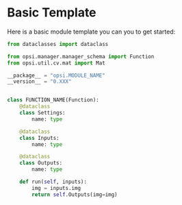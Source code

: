 ﻿# Basic Template

Here is a basic module template you can you to get started:

```python
from dataclasses import dataclass

from opsi.manager.manager_schema import Function
from opsi.util.cv.mat import Mat

__package__ = "opsi.MODULE_NAME"
__version__ = "0.XXX"


class FUNCTION_NAME(Function):
    @dataclass
    class Settings:
        name: type

    @dataclass
    class Inputs:
        name: type

    @dataclass
    class Outputs:
        name: type

    def run(self, inputs):
        img = inputs.img
        return self.Outputs(img=img)
```

